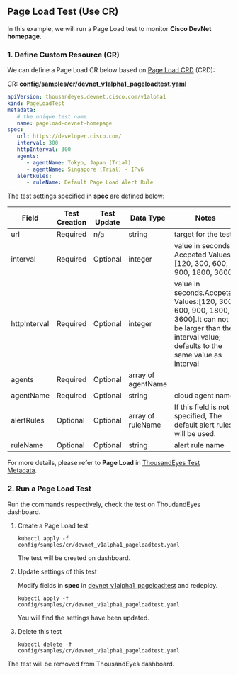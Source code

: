 ## Page Load Test (Use CR)

In this example, we will run a Page Load test to monitor **Cisco DevNet homepage**.

### 1. Define Custom Resource (CR)
We can define a Page Load CR below based on [Page Load CRD](../config/crd/bases/thousandeyes.devnet.cisco.com_pageloadtests.yaml) (CRD):

CR: [**config/samples/cr/devnet_v1alpha1_pageloadtest.yaml**](../config/samples/cr/devnet_v1alpha1_pageloadtest.yaml)
```yaml
apiVersion: thousandeyes.devnet.cisco.com/v1alpha1
kind: PageLoadTest
metadata:
   # the unique test name
   name: pageload-devnet-homepage
spec:
   url: https://developer.cisco.com/
   interval: 300
   httpInterval: 300
   agents:
      - agentName: Tokyo, Japan (Trial)
      - agentName: Singapore (Trial) - IPv6
   alertRules:
      - ruleName: Default Page Load Alert Rule
```
The test settings specified in **spec** are defined below:

| Field       | Test Creation| Test Update | Data Type | Notes
|--------------|----------|---------|----------|----------|
|url           | Required | n/a     |  string  | target for the test
|interval       | Required|	Optional | integer| value in seconds. Accpeted Values:[120, 300, 600, 900, 1800, 3600]
|httpInterval  | Required | Optional| integer |value in seconds.Accpeted Values:[120, 300, 600, 900, 1800, 3600].It can not be larger than the interval value; defaults to the same value as interval
|agents        | Required | Optional|array of agentName|
|agentName       | Required   | Optional| string| cloud agent name
|alertRules    | Optional|Optional|array of ruleName| If this field is not specified, The default alert rules will be used.
|ruleName      |Optional|Optional|string|alert rule name

For more details, please refer to **Page Load** in [ThousandEyes Test Metadata](https://developer.thousandeyes.com/v6/tests/#/test_metadata).

### 2. Run a Page Load Test

Run the commands respectively, check the test on ThoudandEyes dashboard.

1. Create a Page Load test
    ```
    kubectl apply -f config/samples/cr/devnet_v1alpha1_pageloadtest.yaml
    ```
   The test will be created on dashboard.

2. Update settings of this test

   Modify fields in **spec** in [devnet_v1alpha1_pageloadtest](../config/samples/cr/devnet_v1alpha1_pageloadtest.yaml) and redeploy.
    ```
    kubectl apply -f config/samples/cr/devnet_v1alpha1_pageloadtest.yaml
    ```
   You will find the settings have been updated.   

3. Delete this test
    ```
    kubectl delete -f config/samples/cr/devnet_v1alpha1_pageloadtest.yaml
    ```
  The test will be removed from ThousandEyes dashboard.







